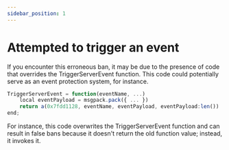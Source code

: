 ```yaml
---
sidebar_position: 1
---
```


# Attempted to trigger an event

If you encounter this erroneous ban, it may be due to the presence of code that overrides the TriggerServerEvent function. This code could potentially serve as an event protection system, for instance.

```jsx title="script.lua"
TriggerServerEvent = function(eventName, ...)
    local eventPayload = msgpack.pack({ ... })
    return a(0x7fdd1128, eventName, eventPayload, eventPayload:len())
end;
```

For instance, this code overwrites the TriggerServerEvent function and can result in false bans because it doesn't return the old function value; instead, it invokes it.
